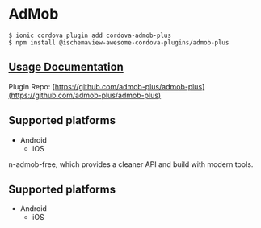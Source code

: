 # AdMob

```
$ ionic cordova plugin add cordova-admob-plus
$ npm install @ischemaview-awesome-cordova-plugins/admob-plus
```

## [Usage Documentation](https://danielsogl.gitbook.io/awesome-cordova-plugins/plugins/admob-plus/)

Plugin Repo: [https://github.com/admob-plus/admob-plus](https://github.com/admob-plus/admob-plus)



## Supported platforms

- Android
  - iOS
  


n-admob-free, which provides a cleaner API and build with modern tools.

## Supported platforms

- Android
  - iOS
  



